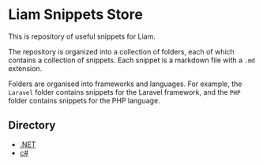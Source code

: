 # Liam Snippets Store

This is repository of useful snippets for Liam.

The repository is organized into a collection of folders, each of which contains a collection of snippets. Each snippet is a markdown file with a `.md` extension.

Folders are organised into frameworks and languages. For example, the `Laravel` folder contains snippets for the Laravel framework, and the `PHP` folder contains snippets for the PHP language.

## Directory

- [.NET](/net/owin-auth-logging.md)
- [c#](/c#/csharp.md)
